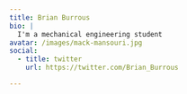 ```yaml
---
title: Brian Burrous
bio: |
  I'm a mechanical engineering student 
avatar: /images/mack-mansouri.jpg
social:
  - title: twitter
    url: https://twitter.com/Brian_Burrous

---
```

